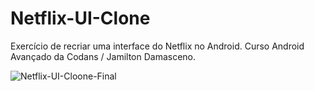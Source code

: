 # Netflix-UI-Clone
Exercício de recriar uma interface do Netflix no Android. Curso Android Avançado da Codans / Jamilton Damasceno.

![Netflix-UI-Cloone-Final](https://user-images.githubusercontent.com/48797259/225165562-9350592f-40b7-4efa-b8d5-d4125981b78c.png)
